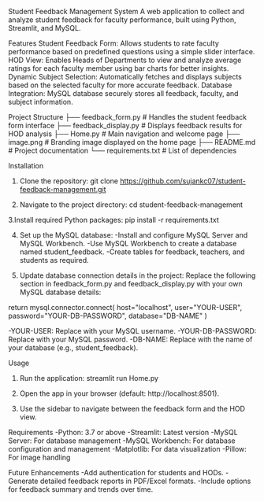 Student Feedback Management System
A web application to collect and analyze student feedback for faculty performance, built using Python, Streamlit, and MySQL.

Features
Student Feedback Form: Allows students to rate faculty performance based on predefined questions using a simple slider interface.
HOD View: Enables Heads of Departments to view and analyze average ratings for each faculty member using bar charts for better insights.
Dynamic Subject Selection: Automatically fetches and displays subjects based on the selected faculty for more accurate feedback.
Database Integration: MySQL database securely stores all feedback, faculty, and subject information.

Project Structure
├── feedback_form.py       # Handles the student feedback form interface
├── feedback_display.py    # Displays feedback results for HOD analysis
├── Home.py                # Main navigation and welcome page
├── image.png              # Branding image displayed on the home page
├── README.md              # Project documentation
└── requirements.txt       # List of dependencies

Installation
1. Clone the repository:
git clone https://github.com/sujankc07/student-feedback-management.git

2. Navigate to the project directory:
cd student-feedback-management

3.Install required Python packages:
pip install -r requirements.txt

4. Set up the MySQL database:
-Install and configure MySQL Server and MySQL Workbench.
-Use MySQL Workbench to create a database named student_feedback.
-Create tables for feedback, teachers, and students as required.

5. Update database connection details in the project: Replace the following section in feedback_form.py and feedback_display.py with your own MySQL database details:

return mysql.connector.connect(
    host="localhost",
    user="YOUR-USER", 
    password="YOUR-DB-PASSWORD", 
    database="DB-NAME" 
)

-YOUR-USER: Replace with your MySQL username.
-YOUR-DB-PASSWORD: Replace with your MySQL password.
-DB-NAME: Replace with the name of your database (e.g., student_feedback).

Usage
1. Run the application:
streamlit run Home.py

2. Open the app in your browser (default: http://localhost:8501).

3. Use the sidebar to navigate between the feedback form and the HOD view.

Requirements
-Python: 3.7 or above
-Streamlit: Latest version
-MySQL Server: For database management
-MySQL Workbench: For database configuration and management
-Matplotlib: For data visualization
-Pillow: For image handling

Future Enhancements
-Add authentication for students and HODs.
-Generate detailed feedback reports in PDF/Excel formats.
-Include options for feedback summary and trends over time.